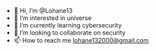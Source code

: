 - 👋 Hi, I’m @Lohane13
- 👀 I’m interested in universe
- 🌱 I’m currently learning cybersecurity
- 💞️ I’m looking to collaborate on security
- 📫 How to reach me lohane132000@gmail.com

<!---
Lohane13/Lohane13 is a ✨ special ✨ repository because its `README.md` (this file) appears on your GitHub profile.
You can click the Preview link to take a look at your changes.
--->
